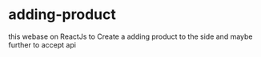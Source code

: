 # adding-product
this webase on ReactJs to Create a adding product to the side and maybe further to accept api
